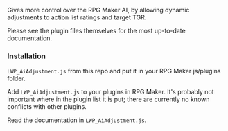 Gives more control over the RPG Maker AI, by allowing dynamic adjustments to action list ratings and target TGR.

Please see the plugin files themselves for the most up-to-date documentation.

### Installation

`LWP_AiAdjustment.js` from this repo and put it in your RPG Maker js/plugins folder.

Add `LWP_AiAdjustment.js` to your plugins in RPG Maker. It's probably not important
where in the plugin list it is put; there are currently no known conflicts with other
plugins.

Read the documentation in `LWP_AiAdjustment.js`.